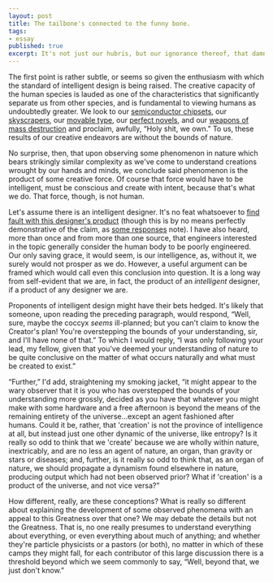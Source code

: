 ```yaml
---
layout: post
title: The tailbone's connected to the funny bone.
tags:
- essay
published: true
excerpt: It's not just our hubris, but our ignorance thereof, that damns us.
---
```


<!-- It's not just our hubris, but our ignorance thereof, that damns us. -->

The first point is rather subtle, or seems so given the enthusiasm with which the standard of intelligent design is being raised. The creative capacity of the human species is lauded as one of the characteristics that significantly separate us from other species, and is fundamental to viewing humans as undoubtedly greater. We look to our [semiconductor chipsets](http://www.amd.com), our [skyscrapers](http://www.wtcsitememorial.org/), our [movable type](http://en.wikipedia.org/wiki/Johann_Gutenberg), our [perfect novels](http://www.ccel.org/d/dostoevsky/karamozov/karamozov.html), and our [weapons of mass destruction](http://www.defenselink.mil/specials/destruction/) and proclaim, awfully, &ldquo;Holy shit, we own.&rdquo; To us, these results of our creative endeavors are without the bounds of nature.

No surprise, then, that upon observing some phenomenon in nature which bears strikingly similar complexity as we've come to understand creations wrought by our hands and minds, we conclude said phenomenon is the product of some creative force. Of course that force would have to be intelligent, must be conscious and create with intent, because that's what we do. That force, though, is not human.

Let's assume there is an intelligent designer. It's no feat whatsoever to [find fault with this designer's product](http://www.skepticreport.com/creationism/vestigial.htm "Skeptical about the Engineer...") (though this is by no means perfectly demonstrative of the claim, as [some responses](http://www.godandscience.org/evolution/designgonebad.html) note). I have also heard, more than once and from more than one source, that engineers interested in the topic generally consider the human body to be poorly engineered. Our only saving grace, it would seem, is our intelligence, as, without it, we surely would not prosper as we do. However, a useful argument can be framed which would call even this conclusion into question. It is a long way from self-evident that we are, in fact, the product of an *intelligent* designer, if a product of any designer we are.

Proponents of intelligent design might have their bets hedged. It's likely that someone, upon reading the preceding paragraph, would respond, &ldquo;Well, sure, maybe the coccyx *seems* ill-planned; but you can't claim to know the Creator's plan! You're overstepping the bounds of your understanding, sir, and I'll have none of that.&rdquo; To which I would reply, &ldquo;I was only following your lead, my fellow, given that you've deemed your understanding of nature to be quite conclusive on the matter of what occurs naturally and what must be created to exist.&rdquo;

&ldquo;Further,&rdquo; I'd add, straightening my smoking jacket, &ldquo;it might appear to the wary observer that it is you who has overstepped the bounds of your understanding more grossly, decided as you have that whatever you might make with some hardware and a free afternoon is beyond the means of the remaining entirety of the universe...except an agent fashioned after humans. Could it be, rather, that 'creation' is not the province of intelligence at all, but instead just one other dynamic of the universe, like entropy? Is it really so odd to think that we 'create' because we are wholly within nature, inextricably, and are no less an agent of nature, an organ, than gravity or stars or diseases; and, further, is it really so odd to think that, as an organ of nature, we should propagate a dynamism found elsewhere in nature, producing output which had not been observed prior? What if 'creation' is a product of the universe, and not vice versa?&rdquo;

How different, really, are these conceptions? What is really so different about explaining the development of some observed phenomena with an appeal to this Greatness over that one? We may debate the details but not the Greatness. That is, no one really presumes to understand everything about everything, or even everything about much of anything; and whether they're particle physicists or a pastors (or both), no matter in which of these camps they might fall, for each contributor of this large discussion there is a threshold beyond which we seem commonly to say, &ldquo;Well, beyond that, we just don't know.&rdquo;
